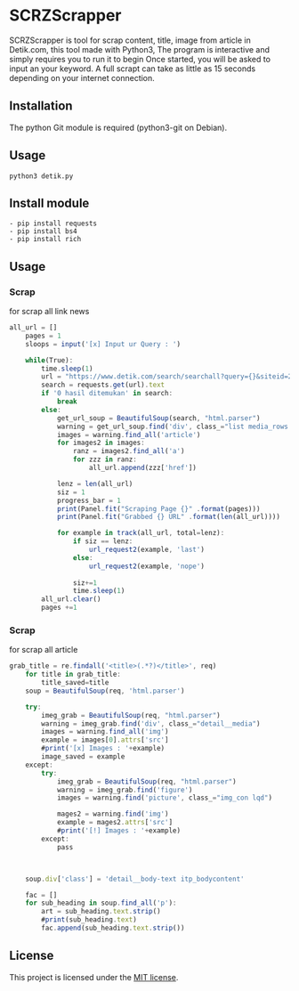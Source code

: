 # SCRZScrapper
SCRZScrapper is tool for scrap content, title, image from article in Detik.com, this tool made with Python3, The program is interactive and simply requires you to run it to begin
Once started, you will be asked to input an your keyword. A full scrapt can take as little as 15 seconds depending on your internet connection.

## Installation
The python Git module is required (python3-git on Debian).


## Usage

```
python3 detik.py
```

## Install module

```
- pip install requests
- pip install bs4
- pip install rich
```

## Usage

### Scrap
for scrap all link news 

```js
all_url = [] 																	 # save all url in array for calculate len
	pages = 1 																		 # pages on detik.com
	sloops = input('[x] Input ur Query : ')

	while(True):
		time.sleep(1)
		url = "https://www.detik.com/search/searchall?query={}&siteid=2&sortby=time&page={}" .format(sloops, pages)
		search = requests.get(url).text
		if '0 hasil ditemukan' in search: 											 # if page null, its mean no article in that page, and then break process
			break
		else:
			get_url_soup = BeautifulSoup(search, "html.parser") 					 # like requests.text, this for get content in url
			warning = get_url_soup.find('div', class_="list media_rows list-berita") # find div
			images = warning.find_all('article')	 								 # get article on div class list media_rows list-berita
			for images2 in images: 													 			
				ranz = images2.find_all('a') 										 # url of article is in a href, so this to find <a>
				for zzz in ranz:
					all_url.append(zzz['href'])										 # get href ( links )

			lenz = len(all_url)														 # check length url on array 
			siz = 1
			progress_bar = 1
			print(Panel.fit("Scraping Page {}" .format(pages)))
			print(Panel.fit("Grabbed {} URL" .format(len(all_url))))

			for example in track(all_url, total=lenz):
				if siz == lenz:
					url_request2(example, 'last')
				else:
					url_request2(example, 'nope')
				
				siz+=1
				time.sleep(1)
		all_url.clear()
		pages +=1
```

### Scrap
for scrap all article
```js
grab_title = re.findall('<title>(.*?)</title>', req)
	for title in grab_title:
		title_saved=title
	soup = BeautifulSoup(req, 'html.parser')

	try:
		imeg_grab = BeautifulSoup(req, "html.parser")
		warning = imeg_grab.find('div', class_="detail__media")
		images = warning.find_all('img')
		example = images[0].attrs['src']
		#print('[x] Images : '+example)
		image_saved = example
	except:
		try:
			imeg_grab = BeautifulSoup(req, "html.parser")
			warning = imeg_grab.find('figure')
			images = warning.find('picture', class_="img_con lqd")

			mages2 = warning.find('img')
			example = mages2.attrs['src']
			#print('[!] Images : '+example)
		except:
			pass



	soup.div['class'] = 'detail__body-text itp_bodycontent'

	fac = []
	for sub_heading in soup.find_all('p'):
		art = sub_heading.text.strip()
		#print(sub_heading.text)
		fac.append(sub_heading.text.strip())
```
## License

This project is licensed under the [MIT license](LICENSE).
